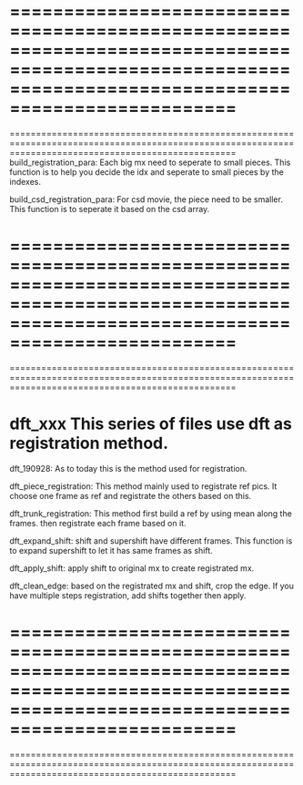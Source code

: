 =======================================================================================================================================================
=======================================================================================================================================================
=======================================================================================================================================================
build_registration_para: Each big mx need to seperate to small pieces. This function is to help you decide the idx and seperate to small pieces by the indexes.

build_csd_registration_para: For csd movie, the piece need to be smaller. This function is to seperate it based on the csd array.

=======================================================================================================================================================
=======================================================================================================================================================
=======================================================================================================================================================

dft_xxx
This series of files use dft as registration method. 
=================================================================================================
dft_190928: As to today this is the method used for registration.

dft_piece_registration: This method mainly used to registrate ref pics. It choose one frame as ref and registrate the others based on this.

dft_trunk_registration: This method first build a ref by using mean along the frames. then registrate each frame based on it.

dft_expand_shift: shift and supershift have different frames. This function is to expand supershift to let it has same frames as shift.

dft_apply_shift: apply shift to original mx to create registrated mx.

dft_clean_edge: based on the registrated mx and shift, crop the edge. If you have multiple steps registration, add shifts together then apply.


=======================================================================================================================================================
=======================================================================================================================================================
=======================================================================================================================================================